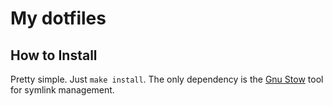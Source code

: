 My dotfiles
======

## How to Install

Pretty simple.  Just `make install`.  The only dependency is the [Gnu Stow](https://www.gnu.org/software/stow/) tool for symlink management.
